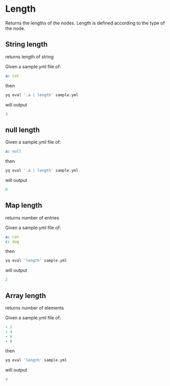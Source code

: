 # Length

Returns the lengths of the nodes. Length is defined according to the type of the node.

## String length

returns length of string

Given a sample.yml file of:

```yaml
a: cat
```

then

```bash
yq eval '.a | length' sample.yml
```

will output

```yaml
3
```

## null length

Given a sample.yml file of:

```yaml
a: null
```

then

```bash
yq eval '.a | length' sample.yml
```

will output

```yaml
0
```

## Map length

returns number of entries

Given a sample.yml file of:

```yaml
a: cat
c: dog
```

then

```bash
yq eval 'length' sample.yml
```

will output

```yaml
2
```

## Array length

returns number of elements

Given a sample.yml file of:

```yaml
- 2
- 4
- 6
- 8
```

then

```bash
yq eval 'length' sample.yml
```

will output

```yaml
4
```
